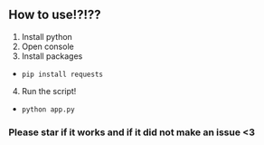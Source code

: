 ## How to use!?!??
1. Install python
2. Open console
3. Install packages
  - `pip install requests`
4. Run the script!
  - `python app.py`
### Please star if it works and if it did not make an issue <3

